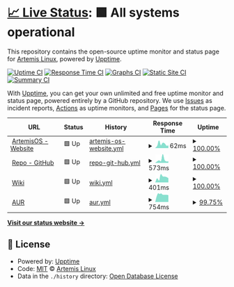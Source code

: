 # [📈 Live Status](https://ArtemisLinux.github.io/status): <!--live status--> **🟩 All systems operational**

This repository contains the open-source uptime monitor and status page for [Artemis Linux](https://artemislinux.github.io/), powered by [Upptime](https://github.com/upptime/upptime).

[![Uptime CI](https://github.com/ArtemisLinux/status/workflows/Uptime%20CI/badge.svg)](https://github.com/ArtemisLinux/status/actions?query=workflow%3A%22Uptime+CI%22)
[![Response Time CI](https://github.com/ArtemisLinux/status/workflows/Response%20Time%20CI/badge.svg)](https://github.com/ArtemisLinux/status/actions?query=workflow%3A%22Response+Time+CI%22)
[![Graphs CI](https://github.com/ArtemisLinux/status/workflows/Graphs%20CI/badge.svg)](https://github.com/ArtemisLinux/status/actions?query=workflow%3A%22Graphs+CI%22)
[![Static Site CI](https://github.com/ArtemisLinux/status/workflows/Static%20Site%20CI/badge.svg)](https://github.com/ArtemisLinux/status/actions?query=workflow%3A%22Static+Site+CI%22)
[![Summary CI](https://github.com/ArtemisLinux/status/workflows/Summary%20CI/badge.svg)](https://github.com/ArtemisLinux/status/actions?query=workflow%3A%22Summary+CI%22)

With [Upptime](https://upptime.js.org), you can get your own unlimited and free uptime monitor and status page, powered entirely by a GitHub repository. We use [Issues](https://github.com/ArtemisLinux/status/issues) as incident reports, [Actions](https://github.com/ArtemisLinux/status/actions) as uptime monitors, and [Pages](https://ArtemisLinux.github.io/status) for the status page.

<!--start: status pages-->
<!-- This summary is generated by Upptime (https://github.com/upptime/upptime) -->
<!-- Do not edit this manually, your changes will be overwritten -->
<!-- prettier-ignore -->
| URL | Status | History | Response Time | Uptime |
| --- | ------ | ------- | ------------- | ------ |
| <img alt="" src="https://icons.duckduckgo.com/ip3/artemislinux.github.io.ico" height="13"> [ArtemisOS - Website](https://artemislinux.github.io/) | 🟩 Up | [artemis-os-website.yml](https://github.com/ArtemisLinux/status/commits/HEAD/history/artemis-os-website.yml) | <details><summary><img alt="Response time graph" src="./graphs/artemis-os-website/response-time-week.png" height="20"> 62ms</summary><br><a href="https://ArtemisLinux.github.io/status/history/artemis-os-website"><img alt="Response time 85" src="https://img.shields.io/endpoint?url=https%3A%2F%2Fraw.githubusercontent.com%2FArtemisLinux%2Fstatus%2FHEAD%2Fapi%2Fartemis-os-website%2Fresponse-time.json"></a><br><a href="https://ArtemisLinux.github.io/status/history/artemis-os-website"><img alt="24-hour response time 41" src="https://img.shields.io/endpoint?url=https%3A%2F%2Fraw.githubusercontent.com%2FArtemisLinux%2Fstatus%2FHEAD%2Fapi%2Fartemis-os-website%2Fresponse-time-day.json"></a><br><a href="https://ArtemisLinux.github.io/status/history/artemis-os-website"><img alt="7-day response time 62" src="https://img.shields.io/endpoint?url=https%3A%2F%2Fraw.githubusercontent.com%2FArtemisLinux%2Fstatus%2FHEAD%2Fapi%2Fartemis-os-website%2Fresponse-time-week.json"></a><br><a href="https://ArtemisLinux.github.io/status/history/artemis-os-website"><img alt="30-day response time 83" src="https://img.shields.io/endpoint?url=https%3A%2F%2Fraw.githubusercontent.com%2FArtemisLinux%2Fstatus%2FHEAD%2Fapi%2Fartemis-os-website%2Fresponse-time-month.json"></a><br><a href="https://ArtemisLinux.github.io/status/history/artemis-os-website"><img alt="1-year response time 85" src="https://img.shields.io/endpoint?url=https%3A%2F%2Fraw.githubusercontent.com%2FArtemisLinux%2Fstatus%2FHEAD%2Fapi%2Fartemis-os-website%2Fresponse-time-year.json"></a></details> | <details><summary><a href="https://ArtemisLinux.github.io/status/history/artemis-os-website">100.00%</a></summary><a href="https://ArtemisLinux.github.io/status/history/artemis-os-website"><img alt="All-time uptime 100.00%" src="https://img.shields.io/endpoint?url=https%3A%2F%2Fraw.githubusercontent.com%2FArtemisLinux%2Fstatus%2FHEAD%2Fapi%2Fartemis-os-website%2Fuptime.json"></a><br><a href="https://ArtemisLinux.github.io/status/history/artemis-os-website"><img alt="24-hour uptime 100.00%" src="https://img.shields.io/endpoint?url=https%3A%2F%2Fraw.githubusercontent.com%2FArtemisLinux%2Fstatus%2FHEAD%2Fapi%2Fartemis-os-website%2Fuptime-day.json"></a><br><a href="https://ArtemisLinux.github.io/status/history/artemis-os-website"><img alt="7-day uptime 100.00%" src="https://img.shields.io/endpoint?url=https%3A%2F%2Fraw.githubusercontent.com%2FArtemisLinux%2Fstatus%2FHEAD%2Fapi%2Fartemis-os-website%2Fuptime-week.json"></a><br><a href="https://ArtemisLinux.github.io/status/history/artemis-os-website"><img alt="30-day uptime 100.00%" src="https://img.shields.io/endpoint?url=https%3A%2F%2Fraw.githubusercontent.com%2FArtemisLinux%2Fstatus%2FHEAD%2Fapi%2Fartemis-os-website%2Fuptime-month.json"></a><br><a href="https://ArtemisLinux.github.io/status/history/artemis-os-website"><img alt="1-year uptime 100.00%" src="https://img.shields.io/endpoint?url=https%3A%2F%2Fraw.githubusercontent.com%2FArtemisLinux%2Fstatus%2FHEAD%2Fapi%2Fartemis-os-website%2Fuptime-year.json"></a></details>
| <img alt="" src="https://icons.duckduckgo.com/ip3/github.com.ico" height="13"> [Repo - GitHub](https://github.com/ArtemisLinux/ArtemisOS-Repo) | 🟩 Up | [repo-git-hub.yml](https://github.com/ArtemisLinux/status/commits/HEAD/history/repo-git-hub.yml) | <details><summary><img alt="Response time graph" src="./graphs/repo-git-hub/response-time-week.png" height="20"> 573ms</summary><br><a href="https://ArtemisLinux.github.io/status/history/repo-git-hub"><img alt="Response time 489" src="https://img.shields.io/endpoint?url=https%3A%2F%2Fraw.githubusercontent.com%2FArtemisLinux%2Fstatus%2FHEAD%2Fapi%2Frepo-git-hub%2Fresponse-time.json"></a><br><a href="https://ArtemisLinux.github.io/status/history/repo-git-hub"><img alt="24-hour response time 315" src="https://img.shields.io/endpoint?url=https%3A%2F%2Fraw.githubusercontent.com%2FArtemisLinux%2Fstatus%2FHEAD%2Fapi%2Frepo-git-hub%2Fresponse-time-day.json"></a><br><a href="https://ArtemisLinux.github.io/status/history/repo-git-hub"><img alt="7-day response time 573" src="https://img.shields.io/endpoint?url=https%3A%2F%2Fraw.githubusercontent.com%2FArtemisLinux%2Fstatus%2FHEAD%2Fapi%2Frepo-git-hub%2Fresponse-time-week.json"></a><br><a href="https://ArtemisLinux.github.io/status/history/repo-git-hub"><img alt="30-day response time 503" src="https://img.shields.io/endpoint?url=https%3A%2F%2Fraw.githubusercontent.com%2FArtemisLinux%2Fstatus%2FHEAD%2Fapi%2Frepo-git-hub%2Fresponse-time-month.json"></a><br><a href="https://ArtemisLinux.github.io/status/history/repo-git-hub"><img alt="1-year response time 489" src="https://img.shields.io/endpoint?url=https%3A%2F%2Fraw.githubusercontent.com%2FArtemisLinux%2Fstatus%2FHEAD%2Fapi%2Frepo-git-hub%2Fresponse-time-year.json"></a></details> | <details><summary><a href="https://ArtemisLinux.github.io/status/history/repo-git-hub">100.00%</a></summary><a href="https://ArtemisLinux.github.io/status/history/repo-git-hub"><img alt="All-time uptime 100.00%" src="https://img.shields.io/endpoint?url=https%3A%2F%2Fraw.githubusercontent.com%2FArtemisLinux%2Fstatus%2FHEAD%2Fapi%2Frepo-git-hub%2Fuptime.json"></a><br><a href="https://ArtemisLinux.github.io/status/history/repo-git-hub"><img alt="24-hour uptime 100.00%" src="https://img.shields.io/endpoint?url=https%3A%2F%2Fraw.githubusercontent.com%2FArtemisLinux%2Fstatus%2FHEAD%2Fapi%2Frepo-git-hub%2Fuptime-day.json"></a><br><a href="https://ArtemisLinux.github.io/status/history/repo-git-hub"><img alt="7-day uptime 100.00%" src="https://img.shields.io/endpoint?url=https%3A%2F%2Fraw.githubusercontent.com%2FArtemisLinux%2Fstatus%2FHEAD%2Fapi%2Frepo-git-hub%2Fuptime-week.json"></a><br><a href="https://ArtemisLinux.github.io/status/history/repo-git-hub"><img alt="30-day uptime 100.00%" src="https://img.shields.io/endpoint?url=https%3A%2F%2Fraw.githubusercontent.com%2FArtemisLinux%2Fstatus%2FHEAD%2Fapi%2Frepo-git-hub%2Fuptime-month.json"></a><br><a href="https://ArtemisLinux.github.io/status/history/repo-git-hub"><img alt="1-year uptime 100.00%" src="https://img.shields.io/endpoint?url=https%3A%2F%2Fraw.githubusercontent.com%2FArtemisLinux%2Fstatus%2FHEAD%2Fapi%2Frepo-git-hub%2Fuptime-year.json"></a></details>
| <img alt="" src="https://icons.duckduckgo.com/ip3/artemiswiki.readthedocs.io.ico" height="13"> [Wiki](https://artemiswiki.readthedocs.io/) | 🟩 Up | [wiki.yml](https://github.com/ArtemisLinux/status/commits/HEAD/history/wiki.yml) | <details><summary><img alt="Response time graph" src="./graphs/wiki/response-time-week.png" height="20"> 401ms</summary><br><a href="https://ArtemisLinux.github.io/status/history/wiki"><img alt="Response time 405" src="https://img.shields.io/endpoint?url=https%3A%2F%2Fraw.githubusercontent.com%2FArtemisLinux%2Fstatus%2FHEAD%2Fapi%2Fwiki%2Fresponse-time.json"></a><br><a href="https://ArtemisLinux.github.io/status/history/wiki"><img alt="24-hour response time 337" src="https://img.shields.io/endpoint?url=https%3A%2F%2Fraw.githubusercontent.com%2FArtemisLinux%2Fstatus%2FHEAD%2Fapi%2Fwiki%2Fresponse-time-day.json"></a><br><a href="https://ArtemisLinux.github.io/status/history/wiki"><img alt="7-day response time 401" src="https://img.shields.io/endpoint?url=https%3A%2F%2Fraw.githubusercontent.com%2FArtemisLinux%2Fstatus%2FHEAD%2Fapi%2Fwiki%2Fresponse-time-week.json"></a><br><a href="https://ArtemisLinux.github.io/status/history/wiki"><img alt="30-day response time 369" src="https://img.shields.io/endpoint?url=https%3A%2F%2Fraw.githubusercontent.com%2FArtemisLinux%2Fstatus%2FHEAD%2Fapi%2Fwiki%2Fresponse-time-month.json"></a><br><a href="https://ArtemisLinux.github.io/status/history/wiki"><img alt="1-year response time 405" src="https://img.shields.io/endpoint?url=https%3A%2F%2Fraw.githubusercontent.com%2FArtemisLinux%2Fstatus%2FHEAD%2Fapi%2Fwiki%2Fresponse-time-year.json"></a></details> | <details><summary><a href="https://ArtemisLinux.github.io/status/history/wiki">100.00%</a></summary><a href="https://ArtemisLinux.github.io/status/history/wiki"><img alt="All-time uptime 100.00%" src="https://img.shields.io/endpoint?url=https%3A%2F%2Fraw.githubusercontent.com%2FArtemisLinux%2Fstatus%2FHEAD%2Fapi%2Fwiki%2Fuptime.json"></a><br><a href="https://ArtemisLinux.github.io/status/history/wiki"><img alt="24-hour uptime 100.00%" src="https://img.shields.io/endpoint?url=https%3A%2F%2Fraw.githubusercontent.com%2FArtemisLinux%2Fstatus%2FHEAD%2Fapi%2Fwiki%2Fuptime-day.json"></a><br><a href="https://ArtemisLinux.github.io/status/history/wiki"><img alt="7-day uptime 100.00%" src="https://img.shields.io/endpoint?url=https%3A%2F%2Fraw.githubusercontent.com%2FArtemisLinux%2Fstatus%2FHEAD%2Fapi%2Fwiki%2Fuptime-week.json"></a><br><a href="https://ArtemisLinux.github.io/status/history/wiki"><img alt="30-day uptime 100.00%" src="https://img.shields.io/endpoint?url=https%3A%2F%2Fraw.githubusercontent.com%2FArtemisLinux%2Fstatus%2FHEAD%2Fapi%2Fwiki%2Fuptime-month.json"></a><br><a href="https://ArtemisLinux.github.io/status/history/wiki"><img alt="1-year uptime 100.00%" src="https://img.shields.io/endpoint?url=https%3A%2F%2Fraw.githubusercontent.com%2FArtemisLinux%2Fstatus%2FHEAD%2Fapi%2Fwiki%2Fuptime-year.json"></a></details>
| <img alt="" src="https://icons.duckduckgo.com/ip3/aur.archlinux.org.ico" height="13"> [AUR](https://aur.archlinux.org/) | 🟩 Up | [aur.yml](https://github.com/ArtemisLinux/status/commits/HEAD/history/aur.yml) | <details><summary><img alt="Response time graph" src="./graphs/aur/response-time-week.png" height="20"> 754ms</summary><br><a href="https://ArtemisLinux.github.io/status/history/aur"><img alt="Response time 812" src="https://img.shields.io/endpoint?url=https%3A%2F%2Fraw.githubusercontent.com%2FArtemisLinux%2Fstatus%2FHEAD%2Fapi%2Faur%2Fresponse-time.json"></a><br><a href="https://ArtemisLinux.github.io/status/history/aur"><img alt="24-hour response time 698" src="https://img.shields.io/endpoint?url=https%3A%2F%2Fraw.githubusercontent.com%2FArtemisLinux%2Fstatus%2FHEAD%2Fapi%2Faur%2Fresponse-time-day.json"></a><br><a href="https://ArtemisLinux.github.io/status/history/aur"><img alt="7-day response time 754" src="https://img.shields.io/endpoint?url=https%3A%2F%2Fraw.githubusercontent.com%2FArtemisLinux%2Fstatus%2FHEAD%2Fapi%2Faur%2Fresponse-time-week.json"></a><br><a href="https://ArtemisLinux.github.io/status/history/aur"><img alt="30-day response time 805" src="https://img.shields.io/endpoint?url=https%3A%2F%2Fraw.githubusercontent.com%2FArtemisLinux%2Fstatus%2FHEAD%2Fapi%2Faur%2Fresponse-time-month.json"></a><br><a href="https://ArtemisLinux.github.io/status/history/aur"><img alt="1-year response time 812" src="https://img.shields.io/endpoint?url=https%3A%2F%2Fraw.githubusercontent.com%2FArtemisLinux%2Fstatus%2FHEAD%2Fapi%2Faur%2Fresponse-time-year.json"></a></details> | <details><summary><a href="https://ArtemisLinux.github.io/status/history/aur">99.75%</a></summary><a href="https://ArtemisLinux.github.io/status/history/aur"><img alt="All-time uptime 99.95%" src="https://img.shields.io/endpoint?url=https%3A%2F%2Fraw.githubusercontent.com%2FArtemisLinux%2Fstatus%2FHEAD%2Fapi%2Faur%2Fuptime.json"></a><br><a href="https://ArtemisLinux.github.io/status/history/aur"><img alt="24-hour uptime 100.00%" src="https://img.shields.io/endpoint?url=https%3A%2F%2Fraw.githubusercontent.com%2FArtemisLinux%2Fstatus%2FHEAD%2Fapi%2Faur%2Fuptime-day.json"></a><br><a href="https://ArtemisLinux.github.io/status/history/aur"><img alt="7-day uptime 99.75%" src="https://img.shields.io/endpoint?url=https%3A%2F%2Fraw.githubusercontent.com%2FArtemisLinux%2Fstatus%2FHEAD%2Fapi%2Faur%2Fuptime-week.json"></a><br><a href="https://ArtemisLinux.github.io/status/history/aur"><img alt="30-day uptime 99.94%" src="https://img.shields.io/endpoint?url=https%3A%2F%2Fraw.githubusercontent.com%2FArtemisLinux%2Fstatus%2FHEAD%2Fapi%2Faur%2Fuptime-month.json"></a><br><a href="https://ArtemisLinux.github.io/status/history/aur"><img alt="1-year uptime 99.95%" src="https://img.shields.io/endpoint?url=https%3A%2F%2Fraw.githubusercontent.com%2FArtemisLinux%2Fstatus%2FHEAD%2Fapi%2Faur%2Fuptime-year.json"></a></details>

<!--end: status pages-->

[**Visit our status website →**](https://ArtemisLinux.github.io/status)

## 📄 License

- Powered by: [Upptime](https://github.com/upptime/upptime)
- Code: [MIT](./LICENSE) © [Artemis Linux](https://artemislinux.github.io/)
- Data in the `./history` directory: [Open Database License](https://opendatacommons.org/licenses/odbl/1-0/)
